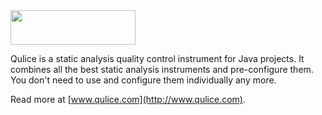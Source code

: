<img src="http://img.qulice.com/logo-big.png" width="200px" height="55px"/>

Qulice is a static analysis quality control instrument for Java 
projects. It combines all the best static analysis instruments 
and pre-configure them. You don't need to use and configure them 
individually any more.

Read more at [www.qulice.com](http://www.qulice.com).
